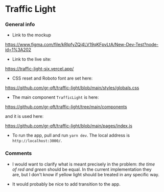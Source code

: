# Traffic Light

### General info

- Link to the mockup

https://www.figma.com/file/kRIpfyZQj4LV19qKFpvLtA/New-Dev-Test?node-id=1%3A202

- Link to the live site:

https://traffic-light-six.vercel.app/

- CSS reset and Roboto font are set here:

https://github.com/gr-qft/traffic-light/blob/main/styles/globals.css

- The main component `TrafficLight` is here:

https://github.com/gr-qft/traffic-light/tree/main/components

and it is used here:

https://github.com/gr-qft/traffic-light/blob/main/pages/index.js

- To run the app, pull and run `yarn dev`. The local address is `http://localhost:3000/`.

### Comments

- I would want to clarify what is meant precisely in the problem: _the time of red and green_ should be equal. In the current implementation they are, but I don't know if yellow light should be treated in any specific way.

- It would probably be nice to add transition to the app.
